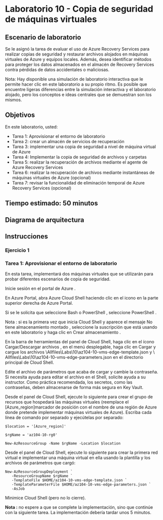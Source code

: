 # Laboratorio 10 - Copia de seguridad de máquinas virtuales

## Escenario de laboratorio
Se le asignó la tarea de evaluar el uso de Azure Recovery Services para realizar copias de seguridad y restaurar archivos alojados en máquinas virtuales de Azure y equipos locales. Además, desea identificar métodos para proteger los datos almacenados en el almacén de Recovery Services contra pérdidas de datos accidentales o maliciosas.

Nota: Hay disponible una simulación de laboratorio interactiva que le permite hacer clic en este laboratorio a su propio ritmo. Es posible que encuentre ligeras diferencias entre la simulación interactiva y el laboratorio alojado, pero los conceptos e ideas centrales que se demuestran son los mismos.

## Objetivos
En este laboratorio, usted:

- Tarea 1: Aprovisionar el entorno de laboratorio
- Tarea 2: crear un almacén de servicios de recuperación
- Tarea 3: implementar una copia de seguridad a nivel de máquina virtual de Azure
- Tarea 4: Implementar la copia de seguridad de archivos y carpetas
- Tarea 5: realizar la recuperación de archivos mediante el agente de Azure Recovery Services
- Tarea 6: realizar la recuperación de archivos mediante instantáneas de máquinas virtuales de Azure (opcional)
- Tarea 7: revisar la funcionalidad de eliminación temporal de Azure Recovery Services (opcional)

## Tiempo estimado: 50 minutos
## Diagrama de arquitectura

## Instrucciones
### Ejercicio 1
### Tarea 1: Aprovisionar el entorno de laboratorio
En esta tarea, implementará dos máquinas virtuales que se utilizarán para probar diferentes escenarios de copia de seguridad.

Inicie sesión en el portal de Azure .

En Azure Portal, abra Azure Cloud Shell haciendo clic en el icono en la parte superior derecha de Azure Portal.

Si se le solicita que seleccione Bash o PowerShell , seleccione PowerShell .

Nota : si es la primera vez que inicia Cloud Shell y aparece el mensaje No tiene almacenamiento montado , seleccione la suscripción que está usando en este laboratorio y haga clic en Crear almacenamiento .

En la barra de herramientas del panel de Cloud Shell, haga clic en el ícono Cargar/Descargar archivos , en el menú desplegable, haga clic en Cargar y cargue los archivos \Allfiles\Labs\10\az104-10-vms-edge-template.json y \ Allfiles\Labs\10\az104-10-vms-edge-parameters.json en el directorio principal de Cloud Shell.

Edite el archivo de parámetros que acaba de cargar y cambie la contraseña. Si necesita ayuda para editar el archivo en el Shell, solicite ayuda a su instructor. Como práctica recomendada, los secretos, como las contraseñas, deben almacenarse de forma más segura en Key Vault.

Desde el panel de Cloud Shell, ejecute lo siguiente para crear el grupo de recursos que hospedará las máquinas virtuales (reemplace el [Azure_region]marcador de posición con el nombre de una región de Azure donde pretende implementar máquinas virtuales de Azure). Escriba cada línea de comando por separado y ejecútelas por separado:

```
$location = '[Azure_region]'
```
```
$rgName = 'az104-10-rg0'
```
```
New-AzResourceGroup -Name $rgName -Location $location
```
Desde el panel de Cloud Shell, ejecute lo siguiente para crear la primera red virtual e implementar una máquina virtual en ella usando la plantilla y los archivos de parámetros que cargó:

```
New-AzResourceGroupDeployment `
   -ResourceGroupName $rgName `
   -TemplateFile $HOME/az104-10-vms-edge-template.json `
   -TemplateParameterFile $HOME/az104-10-vms-edge-parameters.json `
   -AsJob
```
Minimice Cloud Shell (pero no lo cierre).

**Nota :** no espere a que se complete la implementación, sino que continúe con la siguiente tarea. La implementación debería tardar unos 5 minutos.